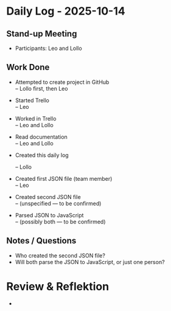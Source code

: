 # Daily Log - 2025-10-14

## Stand-up Meeting
- Participants: Leo and Lollo

## Work Done

- Attempted to create project in GitHub  
  – Lollo first, then Leo

- Started Trello  
  – Leo

- Worked in Trello  
  – Leo and Lollo

- Read documentation  
  – Leo and Lollo

- Created this daily log  

  – Lollo

- Created first JSON file (team member)  
  – Leo

- Created second JSON file  
  – (unspecified — to be confirmed)

- Parsed JSON to JavaScript  
  – (possibly both — to be confirmed)

## Notes / Questions

- Who created the second JSON file?
- Will  both parse the JSON to JavaScript, or just one person?

# Review & Reflektion
-



